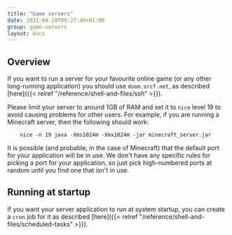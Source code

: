 ```yaml
---
title: "Game servers"
date: 2021-04-20T09:27:49+01:00
group: game-servers
layout: docs
---
```


## Overview

If you want to run a server for your favourite online game (or any other
long-running application) you should use `doom.srcf.net`, as described
[here]({{< relref "/reference/shell-and-files/ssh" >}}).

Please limit your server to around 1GB of RAM and set it to `nice` level
19 to avoid causing problems for other users. For example, if you are
running a Minecraft server, then the following should work:

```
    nice -n 19 java -Xms1024m -Xmx1024m -jar minecraft_server.jar
```

It is possible (and probable, in the case of Minecraft) that the default
port for your application will be in use. We don't have any specific
rules for picking a port for your application, so just pick
high-numbered ports at random until you find one that isn't in use.

## Running at startup

If you want your server application to run at system startup, you can
create a `cron` job for it as described
[here]({{< relref "/reference/shell-and-files/scheduled-tasks" >}}).
